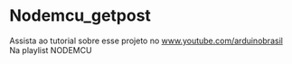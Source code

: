 # Nodemcu_getpost
Assista ao tutorial sobre esse projeto no www.youtube.com/arduinobrasil Na playlist NODEMCU
